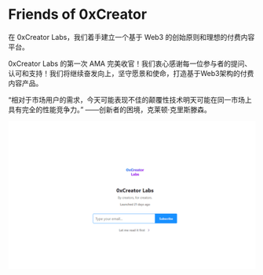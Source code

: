 # Friends of 0xCreator

在 0xCreator Labs，我们着手建立一个基于 Web3 的创始原则和理想的付费内容平台。

0xCreator Labs 的第一次 AMA 完美收官！我们衷心感谢每一位参与者的提问、认可和支持！我们将继续奋发向上，坚守愿景和使命，打造基于Web3架构的付费内容产品。

“相对于市场用户的需求，今天可能表现不佳的颠覆性技术明天可能在同一市场上具有完全的性能竞争力。” ——创新者的困境，克莱顿·克里斯滕森。

![nft](01.png)


